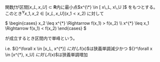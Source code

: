関数$f$が区間$[x\_L, x\_U] \subset \boldsymbol{R}$内に最小点$x^{\*} \in [ x\_L, x\_U ]$ をもつとする。
このとき${}^\forall x\_1, x\_2 \in [ x\_L, x\_U ] ( x\_1 < x\_2 )$ に対して

$
  \begin{cases}
    x\_2 \leq x^{\*} \Rightarrow f(x\_1) > f(x\_2) \\\\
    x^{\*} \leq x_1 \Rightarrow f(x\_1) < f(x\_2)
  \end{cases}
$

が成立するとき区間内で単峰という。

i.e.
${}^\forall x \in [x\_L, x^{\*}] $に対し$f(x)$は狭義単調減少かつ
${}^\forall x \in [x^{\*}, x_U] $に対し$f(x)$は狭義単調増加
